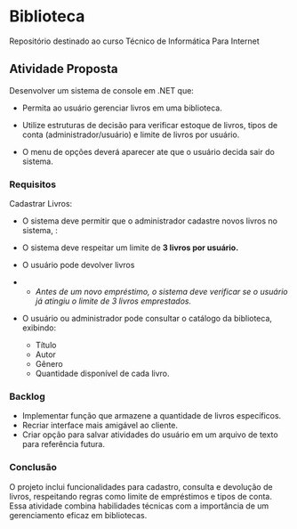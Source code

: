 # Biblioteca
Repositório destinado ao curso Técnico de Informática Para Internet

## Atividade Proposta
Desenvolver um sistema de console em .NET que:
- Permita ao usuário gerenciar livros em uma biblioteca.

- Utilize estruturas de decisão para verificar estoque de livros, tipos de conta
(administrador/usuário) e limite de livros por usuário.

- O menu de opções deverá aparecer ate que o usuário decida sair do sistema.

### Requisitos
Cadastrar Livros:

- O sistema deve permitir que o administrador cadastre novos livros no sistema, :

- O sistema deve respeitar um limite de **3 livros por usuário.**

- O usuário pode devolver livros
- - *Antes de um novo empréstimo, o sistema deve verificar se o usuário já atingiu o limite de 3
livros emprestados.*

- O usuário ou administrador pode consultar o catálogo da biblioteca, exibindo:
    - Título
    - Autor  
    - Gênero 
    - Quantidade disponível de cada livro.


### Backlog
- Implementar função que armazene a quantidade de livros específicos.
- Recriar interface mais amigável ao cliente.
- Criar opção para salvar atividades do usuário em um arquivo de texto para referência futura.
### Conclusão
O projeto inclui funcionalidades para cadastro, consulta e devolução de livros, respeitando regras como limite de empréstimos e tipos de conta. Essa atividade combina habilidades técnicas com a importância de um gerenciamento eficaz em bibliotecas.
